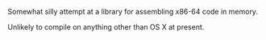 Somewhat silly attempt at a library for assembling x86-64 code in memory.

Unlikely to compile on anything other than OS X at present.